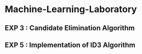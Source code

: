 # Machine-Learning-Laboratory

## EXP 3 : Candidate Elimination Algorithm
## EXP 5 : Implementation of ID3 Algorithm
